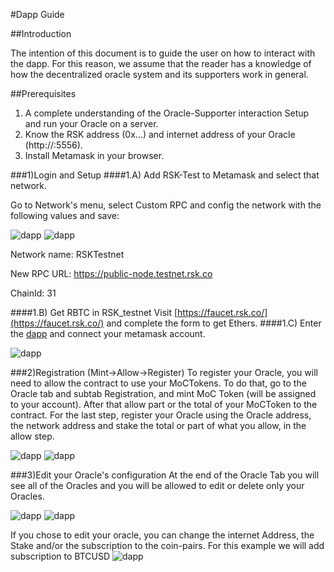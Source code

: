 #Dapp Guide

##Introduction

The intention of this document is to guide the user on how to interact with the dapp. For this reason, we assume that the reader has a knowledge of how the decentralized oracle system and its supporters work in general.


##Prerequisites
1. A complete understanding of the Oracle-Supporter interaction Setup and run your Oracle on a server.
2. Know the RSK address (0x...) and internet address of your Oracle (http://<IP>:5556).
3. Install Metamask in your browser.

###1)Login and Setup
####1.A) Add RSK-Test to Metamask and select that network.

Go to Network's menu, select Custom RPC and config the network with the following values and save:


![dapp](./images/GUIA03-01.png) 
![dapp](./images/GUIA03-02.png)


Network name: RSKTestnet

New RPC URL: https://public-node.testnet.rsk.co

ChainId: 31

####1.B) Get RBTC in RSK_testnet 
Visit [https://faucet.rsk.co/](https://faucet.rsk.co/) and complete the form to get Ethers.
####1.C) Enter the [dapp](http://oracles.testnet.moneyonchain.com)  and connect your metamask account. 

![dapp](./images/GUIA03-03.png)
   

###2)Registration (Mint->Allow->Register)
To register your Oracle, you will need to allow the contract to use your MoCTokens. To do that, go to the Oracle tab and subtab Registration, and mint MoC Token (will be assigned to your account). After that allow part or the total of your MoCToken to the contract. For the last step, register your Oracle using the Oracle address, the network address and stake the total or part of what you allow, in the allow step.

![dapp](./images/GUIA03-05.png)
![dapp](./images/GUIA03-06.png)

###3)Edit your Oracle's configuration
At the end of the Oracle Tab you will see all of the Oracles and you will be allowed to edit or delete only your Oracles.

![dapp](./images/GUIA03-07.png)
![dapp](./images/GUIA03-08.png)

If you chose to edit your oracle, you can change the internet Address, the Stake and/or the subscription to the coin-pairs.
For this example we will add subscription to BTCUSD
![dapp](./images/GUIA03-09.png)







